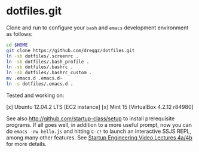 dotfiles.git
============
Clone and run to configure your `bash` and `emacs` development environment as follows:

```sh
cd $HOME
git clone https://github.com/dreggz/dotfiles.git
ln -sb dotfiles/.screenrc .
ln -sb dotfiles/.bash_profile .
ln -sb dotfiles/.bashrc .
ln -sb dotfiles/.bashrc_custom .
mv .emacs.d .emacs.d~
ln -s dotfiles/.emacs.d .
```

Tested and working on:

[x] Ubuntu 12.04.2 LTS [EC2 instance]
[x] Mint 15 [VirtualBox 4.2.12 r84980]


See also http://github.com/startup-class/setup to install prerequisite
programs. If all goes well, in addition to a more useful prompt, now you can
do `emacs -nw hello.js` and hitting `C-c!` to launch an interactive SSJS
REPL, among many other features. See [Startup Engineering Video Lectures 4a/4b](https://class.coursera.org/startup-001/lecture/index)
for more details.
